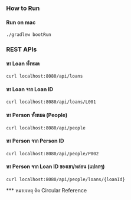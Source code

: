 ### How to Run
#### Run on mac
```
./gradlew bootRun
```
### REST APIs
#### หา Loan ทั้งหมด
```
curl localhost:8080/api/loans
```
#### หา Loan จาก Loan ID
```
curl localhost:8080/api/loans/L001
```
#### หา Person ทั้งหมด (People)
```
curl localhost:8080/api/people
```
#### หา Person จาก ​Person ID
```
curl localhost:8080/api/people/P002
```
#### หา Person จาก Loan ID ของเขา/หล่อน (แปลกๆ)
```
curl localhost:8080/api/people/loans/{loanId}
```
*** หมายเหตุ ติด Circular Reference